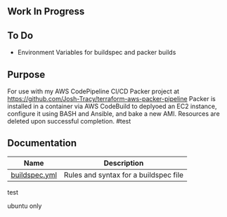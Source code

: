 ## Work In Progress 
## To Do
- Environment Variables for buildspec and packer builds
## Purpose

For use with my AWS CodePipeline CI/CD Packer project at https://github.com/Josh-Tracy/terraform-aws-packer-pipeline Packer is installed in a container via AWS CodeBuild to deplyoed an EC2 instance, configure it using BASH and Ansible, and bake a new AMI. Resources are deleted upon successful completion. 
#test
## Documentation
| Name | Description |
|------| ----------- |
| [buildspec.yml](https://docs.aws.amazon.com/codebuild/latest/userguide/build-spec-ref.html) | Rules and syntax for a buildspec file |

test

ubuntu only

